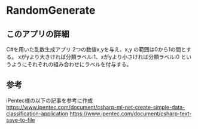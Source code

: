 # RandomGenerate

## このアプリの詳細
C#を用いた乱数生成アプリ
2つの数値x,yを与え、x,y の範囲は0から1の間とする。
xがyより大きければ分類ラベル:1、xがyより小さければ分類ラベル:0 というようにそれぞれの組み合わせにラベルを付与する。

## 参考
iPentec様の以下の記事を参考に作成
https://www.ipentec.com/document/csharp-ml-net-create-simple-data-classification-application
https://www.ipentec.com/document/csharp-text-save-to-file
